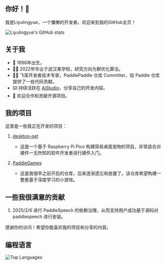 ## 你好！👋

我是Liyulingyue，一个慵懒的开发者。欢迎来到我的GitHub主页！

![Liyulingyue's GitHub stats](https://github-readme-stats.vercel.app/api?username=Liyulingyue&show_icons=true&theme=radical)

## 关于我

- 🎂 1996年出生。
- 🧑‍🎓 2022年毕业于武汉某学校，研究方向为群优化算法。
- 🚣‍♂ 飞桨开发者技术专家，PaddlePaddle 仓库 Committer，给 Paddle 仓库提供了一些代码贡献。
- ⌨️ 持续活跃在 [AiStudio](https://aistudio.baidu.com/personalcenter/thirdview/608082)，分享自己的开发内容。
- 👯 欢迎合作和贡献开源项目。

## 我的项目

这里是一些我正在开发的项目：

1. [desktop-pet](https://github.com/datawhalechina/desktop-pet)
   - 这是一个基于 Raspberry Pi Pico 构建简易桌面宠物的项目，非常适合对硬件一无所知的软件开发者进行硬件入门。

2. [PaddleGames](https://github.com/Liyulingyue/PaddleGames)
   - 这是我很早之前开启的仓库，后来逐渐遗忘和放置了。该仓库希望构建一整套基于深度学习的小游戏。

## 一些我很满意的贡献

1. 2025/2/6 进行 PaddleSpeech 的依赖治理，从而支持用户成功基于源码对 paddlespeech 进行安装。


感谢你的访问！希望你能喜欢我的项目和分享的内容。

## 编程语言

![Top Languages](https://github-readme-stats.vercel.app/api/top-langs/?username=Liyulingyue&layout=compact&theme=radical)
